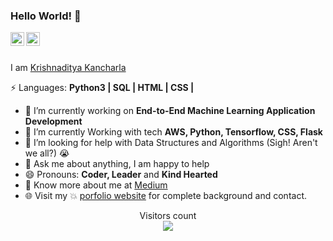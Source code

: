 ### Hello World! 👋

<div align="left">
<a href="https://www.linkedin.com/in/krishna-kancharla/" target="_blank" rel="nofollow"><img align="left" alt="Krishnaditya's LinkedIn" width="22px" src="https://img.icons8.com/color/48/000000/linkedin-2--v2.png" /></a><a href="https://www.instagram.com/krishnakancharla" target="_blank" rel="nofollow"><img align="left" alt="Krishnaditya's Insta" width="22px" src="https://img.icons8.com/color/48/000000/instagram-new--v2.png" /></a>
</div>

<br/>
<br/>

I am [Krishnaditya Kancharla](https://krishnakancharla.github.io/)

⚡ Languages: **Python3 | SQL | HTML | CSS |**

- 🔭 I’m currently working on  **End-to-End Machine Learning Application Development**
- 🌱 I’m currently Working with tech **AWS, Python, Tensorflow, CSS, Flask**
- 🤔 I’m looking for help with Data Structures and Algorithms (Sigh! Aren't we all?) 😭
- 💬 Ask me about anything, I am happy to help
- 😄 Pronouns: **Coder, Leader** and **Kind Hearted**
- 👨 Know more about me at [Medium](https://krishnakancharla.medium.com/) 
- 🌐 Visit my :boom: [porfolio website](https://krishnkancharla.github.io/) for complete background and contact.

<p align="center"> 
  Visitors count<br>
  <img src="https://visitor-badge.glitch.me/badge?page_id=https://github.com/krishnakancharla" />
</p>



<!--
**krishnakancharla/krishnakancharla** is a ✨ _special_ ✨ repository because its `README.md` (this file) appears on your GitHub profile.

Here are some ideas to get you started:

- 🔭 I’m currently working on ...
- 🌱 I’m currently learning ...
- 👯 I’m looking to collaborate on ...
- 🤔 I’m looking for help with ...
- 💬 Ask me about ...
- 📫 How to reach me: ...
- 😄 Pronouns: ...
- ⚡ Fun fact: ...
-->
